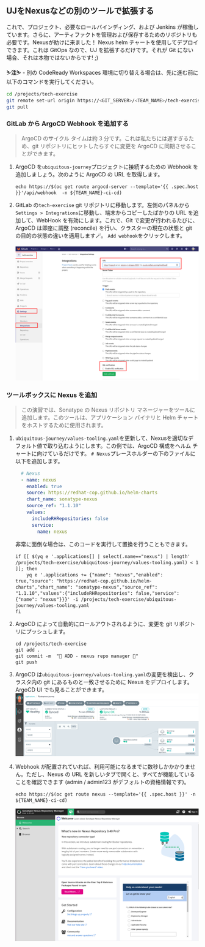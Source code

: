## UJをNexusなどの別のツールで拡張する

これで、プロジェクト、必要なロールバインディング、および Jenkins が稼働しています。さらに、アーティファクトを管理および保存するためのリポジトリも必要です。Nexusが助けに来ました！ Nexus helm チャートを使用してデプロイできます。これは GitOps なので、UJ を拡張するだけです。それが Git にない場合、それは本物ではないからです! ;)

<p class="warn">⛷️<b>注</b>⛷️ - 別の CodeReady Workspaces 環境に切り替える場合は、先に進む前に以下のコマンドを実行してください。</p>

```bash
cd /projects/tech-exercise
git remote set-url origin https://<GIT_SERVER>/<TEAM_NAME>/tech-exercise.git
git pull
```

### GitLab から ArgoCD Webhook を追加する

> ArgoCD のサイクル タイムは約 3 分です。これは私たちには遅すぎるため、git リポジトリにヒットしたらすぐに変更を ArgoCD に同期させることができます。

1. ArgoCD を`ubiquitous-journey`プロジェクトに接続するための Webhook を追加しましょう。次のように ArgoCD の URL を取得します。

    ```bash#test
    echo https://$(oc get route argocd-server --template='{{ .spec.host }}'/api/webhook  -n ${TEAM_NAME}-ci-cd)
    ```

2. GitLab の`tech-exercise` git リポジトリに移動します。左側のパネルから`Settings > Integrations`に移動し、端末からコピーしたばかりの URL を追加して、WebHook を有効にします。これで、Git で変更が行われるたびに、ArgoCD は即座に調整 (reconcile) を行い、クラスターの現在の状態と git の目的の状態の違いを適用します🪄。 `Add webhook`をクリックします。

    ![gitlab-argocd-webhook](images/gitlab-argocd-webhook.png)

### ツールボックスに Nexus を追加

> この演習では、Sonatype の Nexus リポジトリ マネージャーをツールに追加します。このツールは、アプリケーション バイナリと Helm チャートをホストするために使用されます。

1. `ubiquitous-journey/values-tooling.yaml`を更新して、Nexusを適切なデフォルト値で取り込むようにします。この例では、ArgoCD 構成をヘルム チャートに向けているだけです。 `# Nexus`プレースホルダーの下のファイルに以下を追加します。

    ```yaml
      # Nexus
      - name: nexus
        enabled: true
        source: https://redhat-cop.github.io/helm-charts
        chart_name: sonatype-nexus
        source_ref: "1.1.10"
        values:
          includeRHRepositories: false
          service:
            name: nexus
    ```

    非常に面倒な場合は、このコードを実行して置換を行うこともできます。

    ```bash#test
    if [[ $(yq e '.applications[] | select(.name=="nexus") | length' /projects/tech-exercise/ubiquitous-journey/values-tooling.yaml) < 1 ]]; then
        yq e '.applications += {"name": "nexus","enabled": true,"source": "https://redhat-cop.github.io/helm-charts","chart_name": "sonatype-nexus","source_ref": "1.1.10","values":{"includeRHRepositories": false,"service": {"name": "nexus"}}}' -i /projects/tech-exercise/ubiquitous-journey/values-tooling.yaml
    fi
    ```

2. ArgoCD によって自動的にロールアウトされるように、変更を git リポジトリにプッシュします。

    ```bash#test
    cd /projects/tech-exercise
    git add .
    git commit -m  "🦘 ADD - nexus repo manager 🦘"
    git push
    ```

3. ArgoCD は`ubiquitous-journey/values-tooling.yaml`の変更を検出し、クラスタ内の git にあるものと一致させるために Nexus をデプロイします。 ArgoCD UI でも見ることができます。![argocd-nexus](images/argocd-nexus.png)

4. Webhook が配置されていれば、利用可能になるまでに数秒しかかかりません。ただし、Nexus の URL を新しいタブで開くと、すべてが機能していることを確認できます (admin / admin123 がデフォルトの資格情報です)。

    ```bash#test
    echo https://$(oc get route nexus --template='{{ .spec.host }}' -n ${TEAM_NAME}-ci-cd)
    ```

    ![nexus](images/nexus.png)
